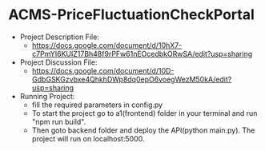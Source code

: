 # ACMS-PriceFluctuationCheckPortal
  - Project Description File:
    - https://docs.google.com/document/d/10hX7-c7PmYI6KUIZ17Bh48f9rPFw61nEOcedbkORwSA/edit?usp=sharing
  - Project Discussion File:
    - https://docs.google.com/document/d/10D-GdbGSKGzvbxe4QhkhDWp8dq0epO6voegWezM50kA/edit?usp=sharing
- Running Project:
  -  fill the required parameters in config.py
  -  To start the project go to a1(frontend) folder in your terminal and run "npm run build".
  -  Then goto backend folder and deploy the API(python main.py). The project will run on localhost:5000.
  

